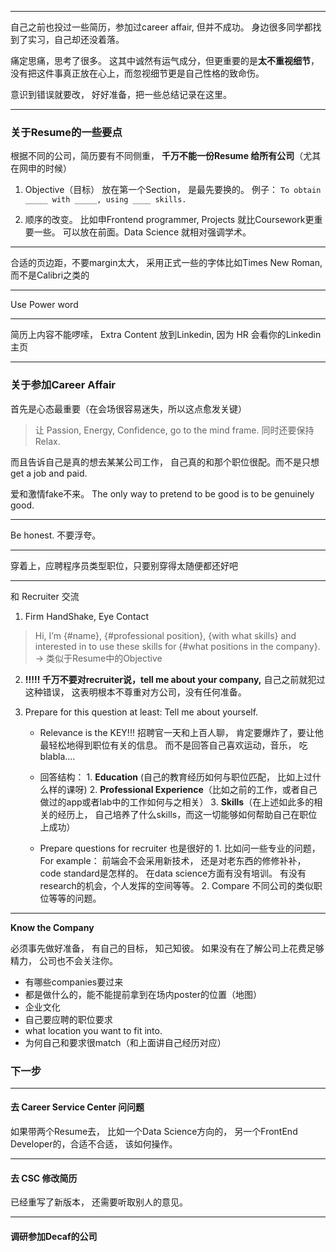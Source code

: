 
---


自己之前也投过一些简历，参加过career affair, 但并不成功。 身边很多同学都找到了实习，自己却还没着落。


痛定思痛，思考了很多。 这其中诚然有运气成分，但更重要的是**太不重视细节**，没有把这件事真正放在心上，而忽视细节更是自己性格的致命伤。


意识到错误就要改， 好好准备，把一些总结记录在这里。

---


### 关于Resume的一些要点

根据不同的公司，简历要有不同侧重， **千万不能一份Resume 给所有公司**（尤其在网申的时候）

 1. Objective（目标） 放在第一个Section， 是最先要换的。 例子： `To obtain _____ with _____, using ____ skills.`

 2. 顺序的改变。 比如申Frontend programmer, Projects 就比Coursework更重要一些。 可以放在前面。Data Science 就相对强调学术。


---

合适的页边距，不要margin太大， 采用正式一些的字体比如Times New Roman, 而不是Calibri之类的


---

Use Power word


---

简历上内容不能啰嗦， Extra Content 放到Linkedin, 因为 HR 会看你的Linkedin主页
           

---


### 关于参加Career Affair


首先是心态最重要（在会场很容易迷失，所以这点愈发关键）

>让  Passion, Energy, Confidence,  go to the mind frame.  同时还要保持 Relax.

而且告诉自己是真的想去某某公司工作， 自己真的和那个职位很配。而不是只想 get a job and paid.

爱和激情fake不来。 The only way to pretend to be good is to be genuinely good.  


---

Be honest. 不要浮夸。


--- 


穿着上，应聘程序员类型职位，只要别穿得太随便都还好吧


---

和 Recruiter 交流


1. Firm HandShake, Eye Contact

  > Hi, I’m {#name}, {#professional position}, {with what skills} and interested in to use these skills for {#what positions in the company}.  -> 类似于Resume中的Objective


2. **!!!!! 千万不要对recruiter说，tell me about your company,** 自己之前就犯过这种错误， 这表明根本不尊重对方公司，没有任何准备。


3. Prepare for this question at least: Tell me about yourself. 
     - Relevance is the KEY!!! 招聘官一天和上百人聊， 肯定要爆炸了，要让他最轻松地得到职位有关的信息。 而不是回答自己喜欢运动，音乐， 吃blabla....
     
     - 回答结构：
           1. **Education** (自己的教育经历如何与职位匹配， 比如上过什么样的课呀) 
           2. **Professional Experience**（比如之前的工作，或者自己做过的app或者lab中的工作如何与之相关）
           3. **Skills**（在上述如此多的相关的经历上， 自己培养了什么skills，而这一切能够如何帮助自己在职位上成功）

     - Prepare questions for recruiter 也是很好的
           1. 比如问一些专业的问题， For example： 前端会不会采用新技术， 还是对老东西的修修补补，code standard是怎样的。 在data science方面有没有培训。 有没有research的机会，个人发挥的空间等等。
           2. Compare 不同公司的类似职位等等的问题。 
  

---

**Know the Company**  

必须事先做好准备， 有自己的目标， 知己知彼。 如果没有在了解公司上花费足够精力， 公司也不会关注你。


- 有哪些companies要过来
- 都是做什么的，能不能提前拿到在场内poster的位置（地图）
- 企业文化
- 自己要应聘的职位要求
- what location you want to fit into.
- 为何自己和要求很match（和上面讲自己经历对应）
  


### 下一步

---

#### 去 Career Service Center 问问题

如果带两个Resume去， 比如一个Data Science方向的， 另一个FrontEnd Developer的，合适不合适， 该如何操作。

---

#### 去 CSC 修改简历

已经重写了新版本， 还需要听取别人的意见。


---

#### 调研参加Decaf的公司


